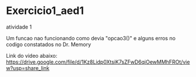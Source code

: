 # Exercicio1_aed1
atividade 1

Um funcao nao funcionando como devia "opcao3()" e alguns erros no codigo constatados no Dr. Memory

Link do video abaixo:
https://drive.google.com/file/d/1Kz8Lidp0XtsiK7sZFwD6qiOewMMhFROt/view?usp=share_link
